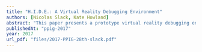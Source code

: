 ```yaml
---
title: "H.I.D.E.: A Virtual Reality Debugging Environment"
authors: [Nicolas Slack, Kate Howland]
abstract: "This paper presents a prototype virtual reality debugging environment, aimed at novices, that provides a 3D visualisation of code and supports gestural navigation through the visualisation. This prototype is implemented for the HTC Vive, and has the capability to expand into a variety of 3D visualisations, programming languages, and VR platforms. We describe how our design builds on previous research on debugging to provide support for observing, exploring and hypothesizing activities by focusing on flow-of-control and data visualisations. We present preliminary results from pilot user testing and highlight key areas for future development."
publishedAt: "ppig-2017"
year: 2017
url_pdf: "files/2017-PPIG-28th-slack.pdf"
---
```

